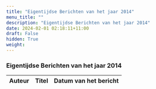 ```yaml
---
title: "Eigentijdse Berichten van het jaar 2014"
menu_title: ""
description: "Eigentijdse Berichten van het jaar 2014"
date: 2024-02-01 02:18:11+11:00
draft: False
hidden: True
weight: 
---
```

### Eigentijdse Berichten van het jaar 2014

**Auteur** | **Titel** | **Datum van het bericht**
---|---|---
